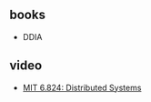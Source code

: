 

## books
+ DDIA

## video
+ [MIT 6.824: Distributed Systems](https://www.youtube.com/channel/UC_7WrbZTCODu1o_kfUMq88g/videos)
